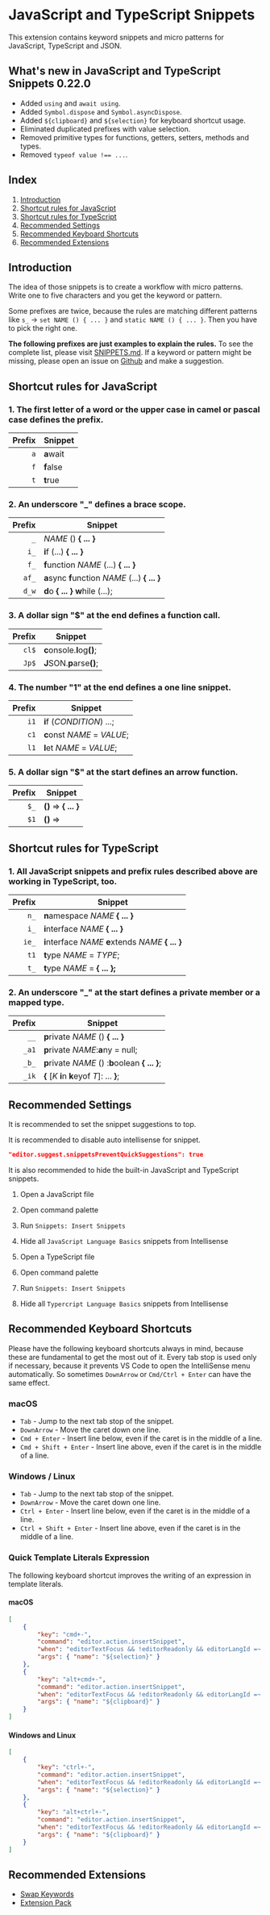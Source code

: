 # JavaScript and TypeScript Snippets

This extension contains keyword snippets and micro patterns for JavaScript, TypeScript and JSON.

## What's new in JavaScript and TypeScript Snippets 0.22.0

- Added `using` and `await using`.
- Added `Symbol.dispose` and `Symbol.asyncDispose`.
- Added `${clipboard}` and `${selection}` for keyboard shortcut usage.
- Eliminated duplicated prefixes with value selection.
- Removed primitive types for functions, getters, setters, methods and types.
- Removed `typeof value !== ...`.

## Index

1. [Introduction](#introduction)
1. [Shortcut rules for JavaScript](#shortcut-rules-for-javascript)
1. [Shortcut rules for TypeScript](#shortcut-rules-for-typescript)
1. [Recommended Settings](#recommended-settings)
1. [Recommended Keyboard Shortcuts](#recommended-keyboard-shortcuts)
1. [Recommended Extensions](#recommended-extensions)

## Introduction

The idea of those snippets is to create a workflow with micro patterns. Write one to five characters and you get the keyword or pattern.

Some prefixes are twice, because the rules are matching different patterns like `s_` -> `set NAME () { ... }` and `static NAME () { ... }`. Then you have to pick the right one.

__The following prefixes are just examples to explain the rules.__ To see the complete list, please visit [SNIPPETS.md](https://github.com/L13/vscode-js-snippets/blob/master/SNIPPETS.md). If a keyword or pattern might be missing, please open an issue on [Github](https://github.com/L13/vscode-js-snippets/issues) and make a suggestion.

## Shortcut rules for JavaScript

### 1. The first letter of a word or the upper case in camel or pascal case defines the prefix.

| Prefix  | Snippet |
| -------:| ------- |
| `a`     | <b>a</b>wait |
| `f`     | <b>f</b>alse |
| `t`     | <b>t</b>rue |

### 2. An underscore "\_" defines a brace scope.

| Prefix  | Snippet |
| -------:| ------- |
| `_`     | <i>NAME</i> () <b>{ ... }</b> |
| `i_`    | <b>i</b>f (...) <b>{ ... }</b> |
| `f_`    | <b>f</b>unction <i>NAME</i> (...) <b>{ ... }</b> |
| `af_`   | <b>a</b>sync <b>f</b>unction <i>NAME</i> (...) <b>{ ... }</b> |
| `d_w`   | <b>d</b>o <b>{ ... }</b> <b>w</b>hile (...); |

### 3. A dollar sign "$" at the end defines a function call.

| Prefix  | Snippet |
| -------:| ------- |
| `cl$`   | <b>c</b>onsole.<b>l</b>og<b>()</b>; |
| `Jp$`   | <b>J</b>SON.<b>p</b>arse<b>()</b>; |

### 4. The number "1" at the end defines a one line snippet.

| Prefix  | Snippet |
| -------:| ------- |
| `i1`    | <b>i</b>f (<i>CONDITION</i>) ...; |
| `c1`    | <b>c</b>onst <i>NAME</i> = <i>VALUE</i>; |
| `l1`    | <b>l</b>et <i>NAME</i> = <i>VALUE</i>; |

### 5. A dollar sign "$" at the start defines an arrow function.

| Prefix  | Snippet |
| -------:| ------- |
| `$_`    | <b>()</b> => <b>{ ... }</b> |
| `$1`    | <b>()</b> => |

## Shortcut rules for TypeScript

### 1. All JavaScript snippets and prefix rules described above are working in TypeScript, too.

| Prefix  | Snippet |
| -------:| ------- |
| `n_`    | <b>n</b>amespace <i>NAME</i> <b>{ ... }</b> |
| `i_`    | <b>i</b>nterface <i>NAME</i> <b>{ ... }</b> |
| `ie_`   | <b>i</b>nterface <i>NAME</i> <b>e</b>xtends <i>NAME</i> <b>{ ... }</b> |
| `t1`    | <b>t</b>ype <i>NAME</i> = <i>TYPE</i>; |
| `t_`    | <b>t</b>ype <i>NAME</i> = <b>{ ... };</b> |

### 2. An underscore "\_" at the start defines a private member or a mapped type.

| Prefix  | Snippet |
| -------:| ------- |
| `__`   | <b>p</b>rivate <i>NAME</i> () <b>{ ... }</b> |
| `_a1`   | <b>p</b>rivate <i>NAME</i>:<b>a</b>ny = null; |
| `_b_`   | <b>p</b>rivate <i>NAME</i> () :<b>b</b>oolean <b>{ ... }</b>; |
| `_ik`   | <b>{</b> [<i>K</i> <b>i</b>n <b>k</b>eyof <i>T</i>]: ... <b>}</b>; |

## Recommended Settings

It is recommended to set the snippet suggestions to top.

It is recommended to disable auto intellisense for snippet.

```json
"editor.suggest.snippetsPreventQuickSuggestions": true
```

It is also recommended to hide the built-in JavaScript and TypeScript snippets.

1. Open a JavaScript file
1. Open command palette
1. Run `Snippets: Insert Snippets`
1. Hide all `JavaScript Language Basics` snippets from Intellisense

1. Open a TypeScript file
1. Open command palette
1. Run `Snippets: Insert Snippets`
1. Hide all `Typercript Language Basics` snippets from Intellisense

## Recommended Keyboard Shortcuts

Please have the following keyboard shortcuts always in mind, because these are fundamental to get the most out of it. Every tab stop is used only if necessary, because it prevents VS Code to open the IntelliSense menu automatically. So sometimes `DownArrow` or `Cmd/Ctrl + Enter` can have the same effect.

### macOS

* `Tab` - Jump to the next tab stop of the snippet.
* `DownArrow` - Move the caret down one line.
* `Cmd + Enter` - Insert line below, even if the caret is in the middle of a line.
* `Cmd + Shift + Enter` - Insert line above, even if the caret is in the middle of a line.

### Windows / Linux

* `Tab` - Jump to the next tab stop of the snippet.
* `DownArrow` - Move the caret down one line.
* `Ctrl + Enter` - Insert line below, even if the caret is in the middle of a line.
* `Ctrl + Shift + Enter` - Insert line above, even if the caret is in the middle of a line.

### Quick Template Literals Expression

The following keyboard shortcut improves the writing of an expression in template literals.

#### macOS

```json
[
	{
		"key": "cmd+-",
		"command": "editor.action.insertSnippet",
		"when": "editorTextFocus && !editorReadonly && editorLangId =~ /(java|type)script(react)?/",
		"args": { "name": "${selection}" }
	},
	{
		"key": "alt+cmd+-",
		"command": "editor.action.insertSnippet",
		"when": "editorTextFocus && !editorReadonly && editorLangId =~ /(java|type)script(react)?/",
		"args": { "name": "${clipboard}" }
	}
]
```

#### Windows and Linux

```json
[
	{
		"key": "ctrl+-",
		"command": "editor.action.insertSnippet",
		"when": "editorTextFocus && !editorReadonly && editorLangId =~ /(java|type)script(react)?/",
		"args": { "name": "${selection}" }
	},
	{
		"key": "alt+ctrl+-",
		"command": "editor.action.insertSnippet",
		"when": "editorTextFocus && !editorReadonly && editorLangId =~ /(java|type)script(react)?/",
		"args": { "name": "${clipboard}" }
	}
]
```

## Recommended Extensions

- [Swap Keywords](https://marketplace.visualstudio.com/items?itemName=L13RARY.l13-swap)
- [Extension Pack](https://marketplace.visualstudio.com/items?itemName=L13RARY.l13-extension-pack)